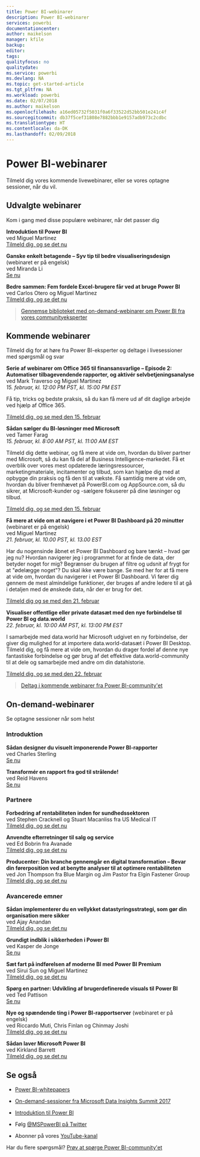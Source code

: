 ```yaml
---
title: Power BI-webinarer
description: Power BI-webinarer
services: powerbi
documentationcenter: 
author: maikelson
manager: kfile
backup: 
editor: 
tags: 
qualityfocus: no
qualitydate: 
ms.service: powerbi
ms.devlang: NA
ms.topic: get-started-article
ms.tgt_pltfrm: NA
ms.workload: powerbi
ms.date: 02/07/2018
ms.author: maikelson
ms.openlocfilehash: a16ed05732f5031f0a6f33522d52bb501e241c4f
ms.sourcegitcommit: db37f5cef31808e7882bbb1e9157adb973c2cdbc
ms.translationtype: HT
ms.contentlocale: da-DK
ms.lasthandoff: 02/09/2018
---
```

# <a name="power-bi-webinars"></a>Power BI-webinarer

Tilmeld dig vores kommende livewebinarer, eller se vores optagne sessioner, når du vil.

## <a name="featured-webinars"></a>Udvalgte webinarer

Kom i gang med disse populære webinarer, når det passer dig

**Introduktion til Power BI**
<br>ved Miguel Martinez
<br>[Tilmeld dig, og se det nu](https://info.microsoft.com/getting-started-with-power-bi-ondemand.html?Is=Website)

**Ganske enkelt betagende – Syv tip til bedre visualiseringsdesign** (webinaret er på engelsk)
<br>ved Miranda Li
<br>[Se nu](https://community.powerbi.com/t5/Webinars-and-Video-Gallery/Simply-Compelling-Seven-Tips-to-Better-Visualization-Design/m-p/173401?Is=Website)

**Bedre sammen: Fem fordele Excel-brugere får ved at bruge Power BI**
<br>ved Carlos Otero og Miguel Martinez
<br>[Tilmeld dig, og se det nu](https://info.microsoft.com/excel-powerbi-better-together.html?Is=Website)

>[Gennemse biblioteket med on-demand-webinarer om Power BI fra vores communityeksperter](https://community.powerbi.com/t5/Webinars-and-Video-Gallery/bd-p/VideoTipsTricks?filter=webinars&featured=yes&Is=Website)

## <a name="upcoming-webinars"></a>Kommende webinarer

Tilmeld dig for at høre fra Power BI-eksperter og deltage i livesessioner med spørgsmål og svar

**Serie af webinarer om Office 365 til finansansvarlige – Episode 2: Automatiser tilbagevendende rapporter, og aktivér selvbetjeningsanalyse**
<br>ved Mark Traverso og Miguel Martinez
<br>*15. februar, kl. 12:00 PM PST, kl. 15:00 PM EST*

Få tip, tricks og bedste praksis, så du kan få mere ud af dit daglige arbejde ved hjælp af Office 365.

[Tilmeld dig, og se med den 15. februar](https://aka.ms/Office365FinanceProsPBI)

**Sådan sælger du BI-løsninger med Microsoft**
<br>ved Tamer Farag
<br>*15. februar, kl. 8:00 AM PST, kl. 11:00 AM EST*

Tilmeld dig dette webinar, og få mere at vide om, hvordan du bliver partner med Microsoft, så du kan få del af Business Intelligence-markedet. Få et overblik over vores mest opdaterede læringsressourcer, marketingmateriale, incitamenter og tilbud, som kan hjælpe dig med at opbygge din praksis og få den til at vækste. Få samtidig mere at vide om, hvordan du bliver fremhævet på PowerBI.com og AppSource.com, så du sikrer, at Microsoft-kunder og -sælgere fokuserer på dine løsninger og tilbud.

[Tilmeld dig, og se med den 15. februar](https://infopedia.eventbuilder.com/event?eventid=l9d4s7)

**Få mere at vide om at navigere i et Power BI Dashboard på 20 minutter** (webinaret er på engelsk)
<br>ved Miguel Martinez
<br>*21. februar, kl. 10.00 PST, kl. 13.00 EST*

Har du nogensinde åbnet et Power BI Dashboard og bare tænkt – hvad gør jeg nu?  Hvordan navigerer jeg i programmet for at finde de data, der betyder noget for mig? Begrænser du brugen af filtre og udsnit af frygt for at "ødelægge noget"?  Du skal ikke være bange. Se med her for at få mere at vide om, hvordan du navigerer i et Power BI Dashboard. Vi fører dig gennem de mest almindelige funktioner, der bruges af andre ledere til at gå i detaljen med de ønskede data, når der er brug for det.

[Tilmeld dig og se med den 21. februar](https://info.microsoft.com/powerbi-dashboard-in-20-min.html?Is=Website)

**Visualiser offentlige eller private datasæt med den nye forbindelse til Power BI og data.world**
<br>*22. februar, kl. 10:00 AM PST, kl. 13:00 PM EST*

I samarbejde med data.world har Microsoft udgivet en ny forbindelse, der giver dig mulighed for at importere data.world-datasæt i Power BI Desktop. Tilmeld dig, og få mere at vide om, hvordan du drager fordel af denne nye fantastiske forbindelse og gør brug af det effektive data.world-community til at dele og samarbejde med andre om din datahistorie.

[Tilmeld dig, og se med den 22. februar](https://info.microsoft.com/data-world-connector-powerbi.html?Is=Website)

>[Deltag i kommende webinarer fra Power BI-community'et](https://powerbi.microsoft.com/en-us/blog/tag/community-webinar?Is=Website)

## <a name="on-demand-webinars"></a>On-demand-webinarer

Se optagne sessioner når som helst

### <a name="getting-started"></a>Introduktion

**Sådan designer du visuelt imponerende Power BI-rapporter**
<br>ved Charles Sterling
<br>[Se nu](https://community.powerbi.com/t5/Webinars-and-Video-Gallery/5-3-17-Webinar-How-to-Design-Visually-Stunning-Power-BI-Reports/m-p/168204?Is=Website)

**Transformér en rapport fra god til strålende!**
<br>ved Reid Havens
<br>[Se nu](https://community.powerbi.com/t5/Webinars-and-Video-Gallery/Power-BI-Transforming-A-Report-From-Good-to-GREAT/m-p/315119?Is=Website)

### <a name="partners"></a>Partnere ###

**Forbedring af rentabiliteten inden for sundhedssektoren**
<br>ved Stephen Cracknell og Stuart Macanliss fra US Medical IT
<br>[Tilmeld dig, og se det nu](https://info.microsoft.com/improving-profitability-in-healthcare.html?Is=Website)

**Anvendte efterretninger til salg og service**
<br>ved Ed Bobrin fra Avanade
<br>[Tilmeld dig, og se det nu](https://info.microsoft.com/applied-intelligence-for-sales-service.html?Is=Website)

**Producenter: Din branche gennemgår en digital transformation – Bevar din førerposition ved at benytte analyser til at optimere rentabiliteten**
<br>ved Jon Thompson fra Blue Margin og Jim Pastor fra Elgin Fastener Group
<br>[Tilmeld dig, og se det nu](https://info.microsoft.com/digital-transformation-in-manufacturing.html?Is=Website)

### <a name="advanced-topics"></a>Avancerede emner ###

**Sådan implementerer du en vellykket datastyringsstrategi, som gør din organisation mere sikker**
<br>ved Ajay Anandan
<br>[Tilmeld dig, og se det nu](https://info.microsoft.com/powerbi-data-governance-strategy-ondemand.html?Is=Website)

**Grundigt indblik i sikkerheden i Power BI**
<br>ved Kasper de Jonge
<br>[Se nu](https://community.powerbi.com/t5/Webinars-and-Video-Gallery/5-23-2017-Power-BI-security-deep-dive-by-Kasper-de-Jonge/m-p/161476?Is=Website)

**Sæt fart på indførelsen af moderne BI med Power BI Premium**
<br>ved Sirui Sun og Miguel Martinez
<br>[Tilmeld dig, og se det nu](https://info.microsoft.com/powerbi-premium-webinar-ondemand.html?Is=Website)

**Spørg en partner: Udvikling af brugerdefinerede visuals til Power BI**
<br>ved Ted Pattison
<br>[Se nu](https://community.powerbi.com/t5/Webinars-and-Video-Gallery/Ask-a-Partner-Developing-Custom-Visuals-for-Power-BI/m-p/150368?Is=Website)

**Nye og spændende ting i Power BI-rapportserver** (webinaret er på engelsk)
<br>ved Riccardo Muti, Chris Finlan og Chinmay Joshi
<br>[Tilmeld dig, og se det nu](https://info.microsoft.com/whats-new-powerbi-report-server.html?Is=Website)

**Sådan laver Microsoft Power BI**
<br>ved Kirkland Barrett
<br>[Tilmeld dig, og se det nu](https://info.microsoft.com/US-PowerBI-WBNR-FY17-11Nov-29-BIATMIcrosoft274828_01Registration-ForminBody.html?Is=Website)

## <a name="see-also"></a>Se også

- [Power BI-whitepapers](whitepapers.md)

- [On-demand-sessioner fra Microsoft Data Insights Summit 2017](https://community.powerbi.com/t5/Data-Insights-Summit-2017-On/bd-p/DataInsightsSummit2017OnDemand?Is=Website)

- [Introduktion til Power BI](service-get-started.md)

- Følg [@MSPowerBI på Twitter](https://twitter.com/mspowerbi)

- Abonner på vores [YouTube-kanal](https://www.youtube.com/mspowerbi)

Har du flere spørgsmål? [Prøv at spørge Power BI-community'et](https://community.powerbi.com/)

